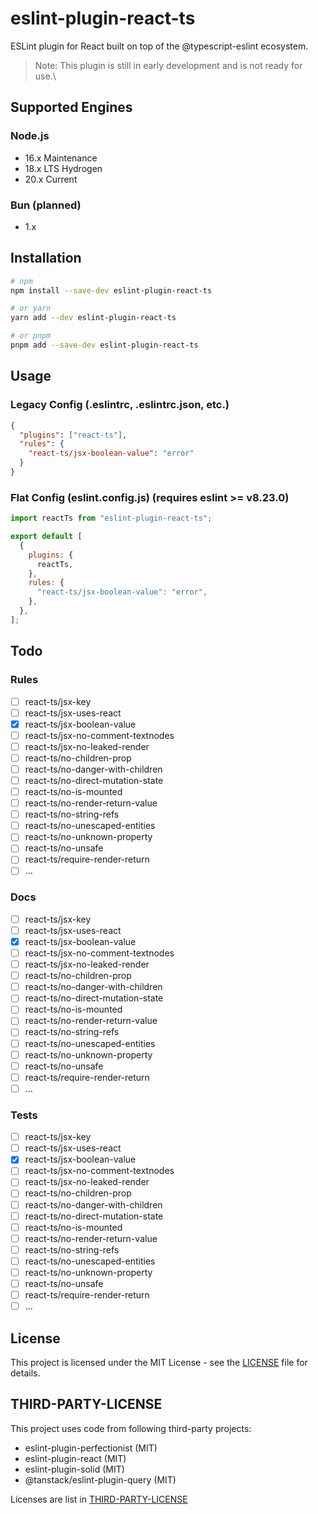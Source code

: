 # eslint-plugin-react-ts

ESLint plugin for React built on top of the @typescript-eslint ecosystem.

> Note: This plugin is still in early development and is not ready for use.\

## Supported Engines

### Node.js

- 16.x Maintenance
- 18.x LTS Hydrogen
- 20.x Current

### Bun (planned)

- 1.x

## Installation

```bash
# npm
npm install --save-dev eslint-plugin-react-ts

# or yarn
yarn add --dev eslint-plugin-react-ts

# or pnpm
pnpm add --save-dev eslint-plugin-react-ts
```

## Usage

### Legacy Config (.eslintrc, .eslintrc.json, etc.)

```json
{
  "plugins": ["react-ts"],
  "rules": {
    "react-ts/jsx-boolean-value": "error"
  }
}
```

### Flat Config (eslint.config.js) (requires eslint >= v8.23.0)

```js
import reactTs from "eslint-plugin-react-ts";

export default [
  {
    plugins: {
      reactTs,
    },
    rules: {
      "react-ts/jsx-boolean-value": "error",
    },
  },
];
```

## Todo

### Rules

- [ ] react-ts/jsx-key
- [ ] react-ts/jsx-uses-react
- [x] react-ts/jsx-boolean-value
- [ ] react-ts/jsx-no-comment-textnodes
- [ ] react-ts/jsx-no-leaked-render
- [ ] react-ts/no-children-prop
- [ ] react-ts/no-danger-with-children
- [ ] react-ts/no-direct-mutation-state
- [ ] react-ts/no-is-mounted
- [ ] react-ts/no-render-return-value
- [ ] react-ts/no-string-refs
- [ ] react-ts/no-unescaped-entities
- [ ] react-ts/no-unknown-property
- [ ] react-ts/no-unsafe
- [ ] react-ts/require-render-return
- [ ] ...

### Docs

- [ ] react-ts/jsx-key
- [ ] react-ts/jsx-uses-react
- [x] react-ts/jsx-boolean-value
- [ ] react-ts/jsx-no-comment-textnodes
- [ ] react-ts/jsx-no-leaked-render
- [ ] react-ts/no-children-prop
- [ ] react-ts/no-danger-with-children
- [ ] react-ts/no-direct-mutation-state
- [ ] react-ts/no-is-mounted
- [ ] react-ts/no-render-return-value
- [ ] react-ts/no-string-refs
- [ ] react-ts/no-unescaped-entities
- [ ] react-ts/no-unknown-property
- [ ] react-ts/no-unsafe
- [ ] react-ts/require-render-return
- [ ] ...

### Tests

- [ ] react-ts/jsx-key
- [ ] react-ts/jsx-uses-react
- [x] react-ts/jsx-boolean-value
- [ ] react-ts/jsx-no-comment-textnodes
- [ ] react-ts/jsx-no-leaked-render
- [ ] react-ts/no-children-prop
- [ ] react-ts/no-danger-with-children
- [ ] react-ts/no-direct-mutation-state
- [ ] react-ts/no-is-mounted
- [ ] react-ts/no-render-return-value
- [ ] react-ts/no-string-refs
- [ ] react-ts/no-unescaped-entities
- [ ] react-ts/no-unknown-property
- [ ] react-ts/no-unsafe
- [ ] react-ts/require-render-return
- [ ] ...

## License

This project is licensed under the MIT License - see the [LICENSE](LICENSE) file for details.

## THIRD-PARTY-LICENSE

This project uses code from following third-party projects:

- eslint-plugin-perfectionist (MIT)
- eslint-plugin-react (MIT)
- eslint-plugin-solid (MIT)
- @tanstack/eslint-plugin-query (MIT)

Licenses are list in [THIRD-PARTY-LICENSE](THIRD-PARTY-LICENSE)
